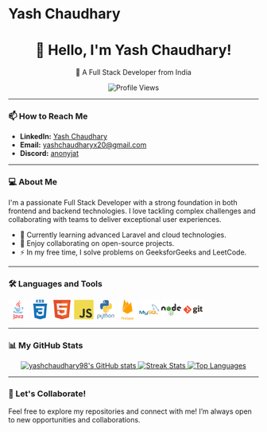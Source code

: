 # Yash Chaudhary

<div align="center">
  <h1>👋 Hello, I'm Yash Chaudhary!</h1>
  <p>🌟 A Full Stack Developer from India</p>
  <img src="https://komarev.com/ghpvc/?username=yashchaudhary98&style=flat-square&color=blue" alt="Profile Views"/>
</div>

---

### 📫 How to Reach Me
- **LinkedIn:** [Yash Chaudhary](https://www.linkedin.com/in/yashchaudharyx20/)
- **Email:** [yashchaudharyx20@gmail.com](mailto:yashchaudharyx20@gmail.com)
- **Discord:** [anonyjat](https://discord.com/channels/@me)

---

### 💻 About Me
I'm a passionate Full Stack Developer with a strong foundation in both frontend and backend technologies. I love tackling complex challenges and collaborating with teams to deliver exceptional user experiences.

- 🚀 Currently learning advanced Laravel and cloud technologies.
- 🌱 Enjoy collaborating on open-source projects.
- ⚡ In my free time, I solve problems on GeeksforGeeks and LeetCode.

---

### 🛠️ Languages and Tools
<div>
  <img src="https://github.com/devicons/devicon/blob/master/icons/java/java-original-wordmark.svg" title="Java" alt="Java" width="40" height="40"/>
  <img src="https://github.com/devicons/devicon/blob/master/icons/css3/css3-plain-wordmark.svg" title="CSS3" alt="CSS" width="40" height="40"/>
  <img src="https://github.com/devicons/devicon/blob/master/icons/html5/html5-original.svg" title="HTML5" alt="HTML" width="40" height="40"/>
  <img src="https://github.com/devicons/devicon/blob/master/icons/javascript/javascript-original.svg" title="JavaScript" alt="JavaScript" width="40" height="40"/> 
  <img src="https://github.com/devicons/devicon/blob/master/icons/python/python-original-wordmark.svg" title="Python" alt="Python" width="40" height="40"/>
  <img src="https://github.com/devicons/devicon/blob/master/icons/firebase/firebase-plain-wordmark.svg" title="Firebase" alt="Firebase" width="40" height="40"/>
  <img src="https://github.com/devicons/devicon/blob/master/icons/mysql/mysql-original-wordmark.svg" title="MySQL" alt="MySQL" width="40" height="40"/>
  <img src="https://github.com/devicons/devicon/blob/master/icons/nodejs/nodejs-original-wordmark.svg" title="NodeJS" alt="NodeJS" width="40" height="40"/>
  <img src="https://github.com/devicons/devicon/blob/master/icons/git/git-original-wordmark.svg" title="Git" alt="Git" width="40" height="40"/>
</div>

---

### 📊 My GitHub Stats
<div align="center">
  <a href="http://www.github.com/yashchaudhary98">
    <img src="https://github-readme-stats.vercel.app/api?username=yashchaudhary98&show_icons=true&hide=&count_private=true&title_color=3382ed&text_color=ffffff&icon_color=f97316&bg_color=27272a&hide_border=true" alt="yashchaudhary98's GitHub stats" />
  </a>
  <a href="http://www.github.com/yashchaudhary98">
    <img src="https://github-readme-streak-stats.herokuapp.com/?user=yashchaudhary98&stroke=ffffff&background=27272a&ring=3382ed&fire=3382ed&currStreakNum=ffffff&currStreakLabel=3382ed&sideNums=ffffff&sideLabels=ffffff&dates=ffffff&hide_border=true" alt="Streak Stats" />
  </a>
  <a href="https://github.com/yashchaudhary98" align="left">
    <img src="https://github-readme-stats.vercel.app/api/top-langs/?username=yashchaudhary98&langs_count=10&title_color=3382ed&text_color=ffffff&icon_color=f97316&bg_color=27272a&hide_border=true&locale=en&custom_title=Top%20Languages" alt="Top Languages" />
  </a>
</div>

---

### 🤝 Let's Collaborate!
Feel free to explore my repositories and connect with me! I’m always open to new opportunities and collaborations.

